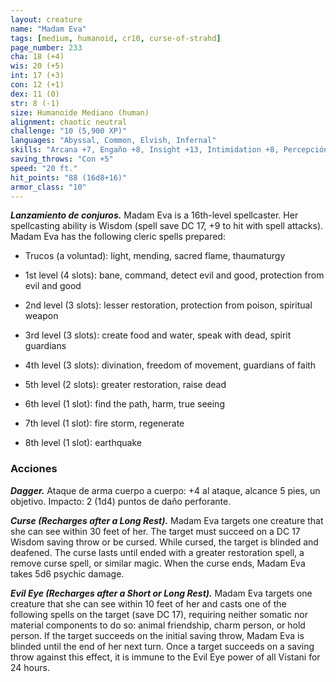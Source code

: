 ```yaml
---
layout: creature
name: "Madam Eva"
tags: [medium, humanoid, cr10, curse-of-strahd]
page_number: 233
cha: 18 (+4)
wis: 20 (+5)
int: 17 (+3)
con: 12 (+1)
dex: 11 (0)
str: 8 (-1)
size: Humanoide Mediano (human)
alignment: chaotic neutral
challenge: "10 (5,900 XP)"
languages: "Abyssal, Common, Elvish, Infernal"
skills: "Arcana +7, Engaño +8, Insight +13, Intimidation +8, Percepción +9, Religión +7"
saving_throws: "Con +5"
speed: "20 ft."
hit_points: "88 (16d8+16)"
armor_class: "10"
---
```


***Lanzamiento de conjuros.*** Madam Eva is a 16th-level spellcaster. Her spellcasting ability is Wisdom (spell save DC 17, +9 to hit with spell attacks). Madam Eva has the following cleric spells prepared:

* Trucos (a voluntad): light, mending, sacred flame, thaumaturgy

* 1st level (4 slots): bane, command, detect evil and good, protection from evil and good

* 2nd level (3 slots): lesser restoration, protection from poison, spiritual weapon

* 3rd level (3 slots): create food and water, speak with dead, spirit guardians

* 4th level (3 slots): divination, freedom of movement, guardians of faith

* 5th level (2 slots): greater restoration, raise dead

* 6th level (1 slot): find the path, harm, true seeing

* 7th level (1 slot): fire storm, regenerate

* 8th level (1 slot): earthquake

### Acciones

***Dagger.*** Ataque de arma cuerpo a cuerpo: +4 al ataque, alcance 5 pies, un objetivo. Impacto: 2 (1d4) puntos de daño perforante.

***Curse (Recharges after a Long Rest).*** Madam Eva targets one creature that she can see within 30 feet of her. The target must succeed on a DC 17 Wisdom saving throw or be cursed. While cursed, the target is blinded and deafened. The curse lasts until ended with a greater restoration spell, a remove curse spell, or similar magic. When the curse ends, Madam Eva takes 5d6 psychic damage.

***Evil Eye (Recharges after a Short or Long Rest).*** Madam Eva targets one creature that she can see within 10 feet of her and casts one of the following spells on the target (save DC 17), requiring neither somatic nor material components to do so: animal friendship, charm person, or hold person. If the target succeeds on the initial saving throw, Madam Eva is blinded until the end of her next turn. Once a target succeeds on a saving throw against this effect, it is immune to the Evil Eye power of all Vistani for 24 hours.
